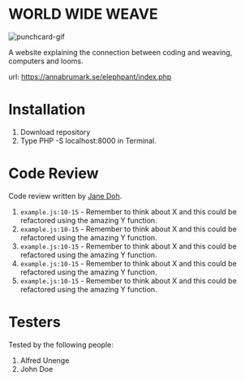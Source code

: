 

# WORLD WIDE WEAVE

![punchcard-gif](https://media1.giphy.com/media/l0HlMDr5SOKGpNu5a/giphy.gif?cid=ecf05e4744437i102pq70gm5f7e3sdtaoj0iwzqj1xhswha8&rid=giphy.gif&ct=g)

A website explaining the connection between coding and weaving, computers and looms.

url: https://annabrumark.se/elephpant/index.php

# Installation

1. Download repository
2. Type PHP -S localhost:8000 in Terminal.

# Code Review

Code review written by [Jane Doh](https://github.com/username).

1. `example.js:10-15` - Remember to think about X and this could be refactored using the amazing Y function.
2. `example.js:10-15` - Remember to think about X and this could be refactored using the amazing Y function.
3. `example.js:10-15` - Remember to think about X and this could be refactored using the amazing Y function.
4. `example.js:10-15` - Remember to think about X and this could be refactored using the amazing Y function.
5. `example.js:10-15` - Remember to think about X and this could be refactored using the amazing Y function.

# Testers

Tested by the following people:

1. Alfred Unenge
2. John Doe
